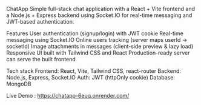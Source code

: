 ChatApp
Simple full-stack chat application with a React + Vite frontend and a Node.js + Express backend using Socket.IO for real-time messaging and JWT-based authentication.

Features
User authentication (signup/login) with JWT cookie
Real-time messaging using Socket.IO
Online users tracking (server maps userId → socketId)
Image attachments in messages (client-side preview & lazy load)
Responsive UI built with Tailwind CSS and React
Production-ready server can serve the built frontend

Tech stack
Frontend: React, Vite, Tailwind CSS, react-router
Backend: Node.js, Express, Socket.IO
Auth: JWT (httpOnly cookie)
Database: MongoDB

Live Demo : https://chatapp-6euq.onrender.com/
